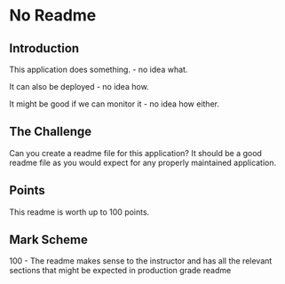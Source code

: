 # No Readme

## Introduction

This application does something. - no idea what. 

It can also be deployed - no idea how.

It might be good if we can monitor it - no idea how either.


## The Challenge

Can you create a readme file for this application? It should be a good readme file as you would expect for any properly maintained application.

## Points

This readme is worth up to 100 points.


## Mark Scheme

100 - The readme makes sense to the instructor and has all the relevant sections that might be expected in production grade readme